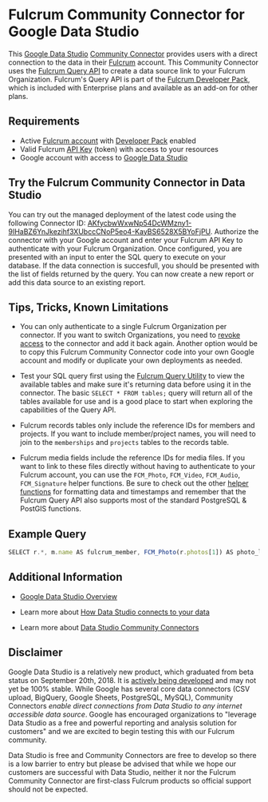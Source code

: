 # Fulcrum Community Connector for Google Data Studio

This [Google Data Studio](https://datastudio.google.com) [Community Connector](https://developers.google.com/datastudio/connector/) provides users with a direct connection to the data in their [Fulcrum](https://www.fulcrumapp.com/) account. This Community Connector uses the [Fulcrum Query API](https://developer.fulcrumapp.com/query-api/intro/) to create a data source link to your Fulcrum Organization. Fulcrum's Query API is part of the [Fulcrum Developer Pack](http://help.fulcrumapp.com/account/organization-plan/what-is-the-developer-package), which is included with Enterprise plans and available as an add-on for other plans.

## Requirements

* Active [Fulcrum account](https://www.fulcrumapp.com/) with [Developer Pack](http://help.fulcrumapp.com/account/organization-plan/what-is-the-developer-pack) enabled
* Valid Fulcrum [API Key](https://developer.fulcrumapp.com/api/intro/#authentication) (token) with access to your resources
* Google account with access to [Google Data Studio](https://datastudio.google.com/)

## Try the Fulcrum Community Connector in Data Studio

You can try out the managed deployment of the latest code using the following Connector ID: [AKfycbwWxwNp54DcWMzny1-9IHaBZ6YnJkezihf3XUbccCNoP5eo4-KayBS6528X5BYoFjPU](https://datastudio.google.com/datasources/create?connectorId=AKfycbwWxwNp54DcWMzny1-9IHaBZ6YnJkezihf3XUbccCNoP5eo4-KayBS6528X5BYoFjPU). Authorize the connector with your Google account and enter your Fulcrum API Key to authenticate with your Fulcrum Organization. Once configured, you are presented with an input to enter the SQL query to execute on your database. If the data connection is succesfull, you should be presented with the list of fields returned by the query. You can now create a new report or add this data source to an existing report.

## Tips, Tricks, Known Limitations

* You can only authenticate to a single Fulcrum Organization per connector. If you want to switch Organizations, you need to [revoke access](https://support.google.com/datastudio/answer/9053467?hl=en) to the connector and add it back again. Another option would be to copy this Fulcrum Community Connector code into your own Google account and modify or duplicate your own deployments as needed.

* Test your SQL query first using the [Fulcrum Query Utility](https://fulcrumapp.github.io/fulcrum-query-utility/) to view the available tables and make sure it's returning data before using it in the connector. The basic `SELECT * FROM tables;` query will return all of the tables available for use and is a good place to start when exploring the capabilities of the Query API.

* Fulcrum records tables only include the reference IDs for members and projects. If you want to include member/project names, you will need to join to the `memberships` and `projects` tables to the records table.

* Fulcrum media fields include the reference IDs for media files. If you want to link to these files directly without having to authenticate to your Fulcrum account, you can use the `FCM_Photo`, `FCM_Video`, `FCM_Audio`, `FCM_Signature` helper functions. Be sure to check out the other [helper functions](https://developer.fulcrumapp.com/query-api/reference/#fulcrum-sql-helper-functions) for formatting data and timestamps and remember that the Fulcrum Query API also supports most of the standard PostgreSQL & PostGIS functions.

## Example Query

```js
SELECT r.*, m.name AS fulcrum_member, FCM_Photo(r.photos[1]) AS photo_link FROM "Inspections" r LEFT JOIN memberships m ON r._created_by_id = m.user_id ORDER BY r._created_at DESC;
```

## Additional Information

* [Google Data Studio Overview](https://datastudio.google.com/overview)

* Learn more about [How Data Studio connects to your data](https://support.google.com/datastudio/answer/6268208?hl=en)

* Learn more about [Data Studio Community Connectors](https://developers.google.com/datastudio/connector/)

## Disclaimer

Google Data Studio is a relatively new product, which graduated from beta status on September 20th, 2018. It is [actively being developed](https://support.google.com/datastudio/answer/6311467) and may not yet be 100% stable. While Google has several core data connectors (CSV upload, BigQuery, Google Sheets, PostgreSQL, MySQL), Community Connectors _enable direct connections from Data Studio to any internet accessible data source_. Google has encouraged organizations to "leverage Data Studio as a free and powerful reporting and analysis solution for customers" and we are excited to begin testing this with our Fulcrum community.

Data Studio is free and Community Connectors are free to develop so there is a low barrier to entry but please be advised that while we hope our customers are successful with Data Studio, neither it nor the Fulcrum Community Connector are first-class Fulcrum products so official support should not be expected.